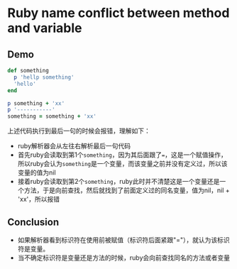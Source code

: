 # Ruby name conflict between method and variable

## Demo

```ruby
def something
  p 'hellp something'
  'hello'
end

p something + 'xx'
p '-----------'
something = something + 'xx'
```

上述代码执行到最后一句的时候会报错，理解如下：

- ruby解析器会从左往右解析最后一句代码
- 首先ruby会读取到第1个`something`，因为其后面跟了`=`，这是一个赋值操作，所以ruby会认为`something`是一个变量，而该变量之前并没有定义过，所以该变量的值为nil
- 接着ruby会读取到第2个`something`，ruby此时并不清楚这是一个变量还是一个方法，于是向前查找，然后就找到了前面定义过的同名变量，值为nil，nil + 'xx'，所以报错
 
## Conclusion

- 如果解析器看到标识符在使用前被赋值（标识符后面紧跟"="），就认为该标识符是变量。
- 当不确定标识符是变量还是方法的时候，ruby会向前查找同名的方法或者变量
